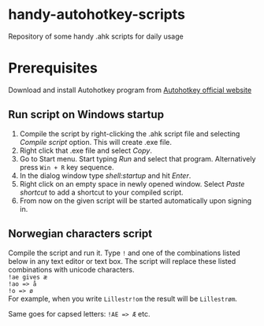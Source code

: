 # handy-autohotkey-scripts
Repository of some handy .ahk scripts for daily usage

# Prerequisites
Download and install Autohotkey program from [Autohotkey official website](https://www.autohotkey.com)

## Run script on Windows startup
1. Compile the script by right-clicking the .ahk script file and selecting _Compile script_ option. This will create .exe file.
2. Right click that .exe file and select _Copy_.
3. Go to Start menu. Start typing _Run_ and select that program. Alternatively press ```Win + R``` key sequence.
4. In the dialog window type _shell:startup_ and hit _Enter_.
5. Right click on an empty space in newly opened window. Select _Paste shortcut_ to add a shortcut to your compiled script.
6. From now on the given script will be started automatically upon signing in.

## Norwegian characters script
Compile the script and run it. Type ```!``` and one of the combinations listed below in any text editor or text box. The script will replace these listed combinations with unicode characters.  
```!ae gives æ```  
```!ao => å```  
```!o => ø```  
For example, when you write ```Lillestr!om``` the result will be ```Lillestrøm```.

Same goes for capsed letters:
```!AE => Æ```
etc.
